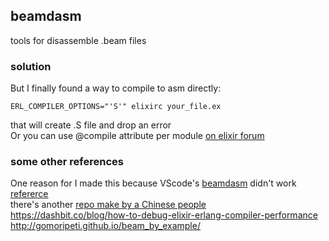 ## beamdasm
tools for disassemble .beam files  
### solution
But I finally found a way to compile to asm directly:  
```shell
ERL_COMPILER_OPTIONS="'S'" elixirc your_file.ex
```
that will create .S file and drop an error  
Or you can use @compile attribute per module
[on elixir forum](https://elixirforum.com/t/how-to-compile-ex-code-into-s-assembly-like-erl-s/47274/7)
### some other references
One reason for I made this because VScode's [beamdasm](https://github.com/scout119/beamdasm) didn't work  
[refererce](https://medium.com/learn-elixir/disassemble-elixir-code-1bca5fe15dd1)  
there's another [repo make by a Chinese people](https://github.com/ErlGameWorld/eUtils)  
https://dashbit.co/blog/how-to-debug-elixir-erlang-compiler-performance  
http://gomoripeti.github.io/beam_by_example/  


